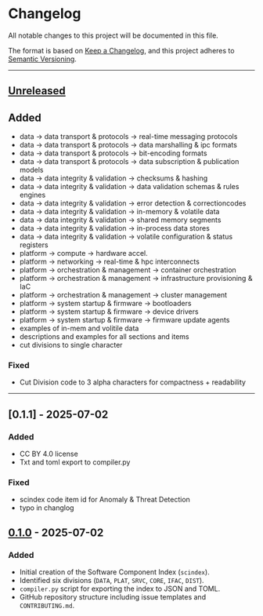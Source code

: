 # Changelog

All notable changes to this project will be documented in this file.

The format is based on [Keep a Changelog](https://keepachangelog.com/en/1.0.0/),
and this project adheres to [Semantic Versioning](https://semver.org/spec/v2.0.0.html).

---

## [Unreleased]

## Added
- data -> data transport & protocols -> real-time messaging protocols
- data -> data transport & protocols -> data marshalling & ipc formats
- data -> data transport & protocols -> bit-encoding formats
- data -> data transport & protocols -> data subscription & publication models
- data -> data integrity & validation -> checksums & hashing
- data -> data integrity & validation -> data validation schemas & rules engines
- data -> data integrity & validation -> error detection & correctioncodes
- data -> data integrity & validation -> in-memory & volatile data
- data -> data integrity & validation -> shared memory segments
- data -> data integrity & validation -> in-process data stores
- data -> data integrity & validation -> volatile configuration & status registers
- platform -> compute -> hardware accel.
- platform -> networking -> real-time & hpc interconnects
- platform -> orchestration & management -> container orchestration
- platform -> orchestration & management -> infrastructure provisioning & IaC
- platform -> orchestration & management -> cluster management
- platform -> system startup & firmware -> bootloaders
- platform -> system startup & firmware -> device drivers
- platform -> system startup & firmware -> firmware update agents
- examples of in-mem and volitile data
- descriptions and examples for all sections and items
- cut divisions to single character


### Fixed
- Cut Division code to 3 alpha characters for compactness + readability

---
## [0.1.1] - 2025-07-02

### Added
- CC BY 4.0 license
- Txt and toml export to compiler.py

### Fixed
- scindex code item id for Anomaly & Threat Detection
- typo in changlog

## [0.1.0] - 2025-07-02

### Added
- Initial creation of the Software Component Index (`scindex`).
- Identified six divisions (`DATA`, `PLAT`, `SRVC`, `CORE`, `IFAC`, `DIST`).
- `compiler.py` script for exporting the index to JSON and TOML.
- GitHub repository structure including issue templates and `CONTRIBUTING.md`.

[unreleased]: https://github.com/scindex/scindex/compare/v0.1.1...HEAD
[0.1.0]: https://github.com/scindex/scindex/releases/tag/v0.1.1
[0.1.0]: https://github.com/scindex/scindex/releases/tag/v0.1.0